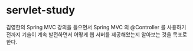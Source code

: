 # servlet-study

김영한의 Spring MVC 강의을 들으면서 Spring MVC 의 @Controller 를 사용하기 전까지 기술이 계속 발전하면서 어떻게 웹 서버를 제공해왔는지 알아보는 것을 목표로 한다.
